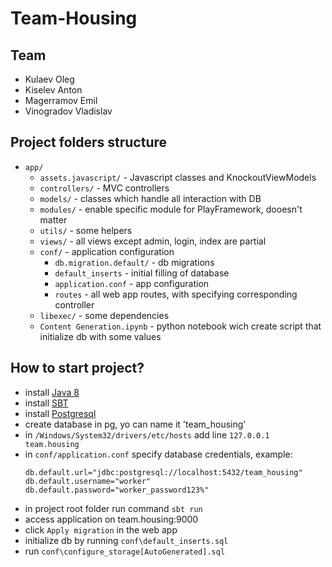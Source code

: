 # Team-Housing

## Team

* Kulaev Oleg
* Kiselev Anton
* Magerramov Emil
* Vinogradov Vladislav

## Project folders structure

* `app/`
	- `assets.javascript/` - Javascript classes and KnockoutViewModels
	- `controllers/` - MVC controllers
	- `models/` - classes which handle all interaction with DB
	- `modules/` - enable specific module for PlayFramework, dooesn't matter
	- `utils/` - some helpers
	- `views/` - all views except admin, login, index are partial
	- `conf/` - application configuration
		* `db.migration.default/` - db migrations
		* `default_inserts` - initial filling of database
		* `application.conf` - app configuration
		* `routes` - all web app routes, with specifying corresponding controller
	- `libexec/` - some dependencies
	- `Content Generation.ipynb` - python notebook wich create script that initialize db with some values
	
## How to start project?

* install [Java 8](http://www.oracle.com/technetwork/java/javase/downloads/index.html)
* install [SBT](http://www.scala-sbt.org/download.html)
* install [Postgresql](https://www.postgresql.org/download/)
* create database in pg, yo can name it 'team_housing'
* in `/Windows/System32/drivers/etc/hosts` add line `127.0.0.1   team.housing`
* in `conf/application.conf` specify database credentials, example:
	```
	db.default.url="jdbc:postgresql://localhost:5432/team_housing"
	db.default.username="worker"
	db.default.password="worker_password123%"
	```
* in project root folder run command `sbt run`
* access application on team.housing:9000
* click `Apply migration` in the web app
* initialize db by running `conf\default_inserts.sql`
* run `conf\configure_storage[AutoGenerated].sql`